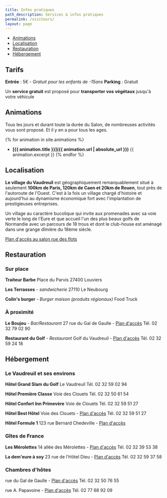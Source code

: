 ```yaml
---
title: Infos pratiques
path_description: Services & infos pratiques
permalink: /visiteurs/
layout: page
---
```


- [Animations](#animations)
- [Localisation](#localisation)
- [Restauration](#restauration)
- [Hébergement](#hébergement)



## Tarifs
**Entrée** : 5€ - *Gratuit pour les enfants de -15ans*
**Parking** : Gratuit

Un **service gratuit** est proposé pour **transporter vos végétaux** jusqu'à votre véhicule


## Animations

Tous les jours et durant toute la durée du Salon, de nombreuses activités vous sont proposé. Et il y en a pour tous les ages.

{% for animation in site.animations %}
  - **[{{ animation.title }}]({{ animation.url | absolute_url }})**
    {{ animation.excerpt }}
{% endfor %}

## Localisation

**Le village du Vaudreuil** est géographiquement remarquablement situé à seulement **100km de Paris, 120km de Caen et 20km de Rouen**, tout près de l'autoroute de l'Ouest. C'est à la fois un village chargé d'histoire et aujourd'hui au dynamisme économique fort avec l'implantation de prestigieuses entreprises.

Un village au caractère bucolique qui invite aux promenades avec sa voie verte le long de l'Eure et que accueil l'un des plus beaux golfs de Normandie avec un parcours de 18 trous et dont le club-house est aménagé dans une grange dîmière du 18ème siècle.

[Plan d'accès au salon rue des flots](https://goo.gl/maps/Lg9BNZqmVvM2)




## Restauration

### Sur place

**Traiteur Barbe**
Place du Parvis 27400 Louviers

**Les Terrasses** - *sandwicherie*
27110 Le Neubourg

**Colin's burger** - *Burger maison (produits régionaux)*
Food Truck

### À proximité

**Le Boujou** - *Bar/Restaurant*
27 rue du Gal de Gaulle - [Plan d'accès](https://goo.gl/maps/tmksXDeozVB2)
Tél. 02 32 79 02 90

**Restaurant du Golf** - *Restaurant*
Golf du Vaudreuil - [Plan d'accès](https://goo.gl/maps/1Z2FjLR98852)
Tél. 02 32 59 24 18




## Hébergement

### Le Vaudreuil et ses environs

**Hôtel Grand Slam du Golf**
Le Vaudreuil
Tél. 02 32 59 02 94

**Hôtel Première Classe**
Voie des Clouets
Tél. 02 32 50 61 54

**Hôtel Confort Inn Primevère**
Voie de Clouets
Tél. 02 32 59 51 27

**Hôtel Best Hôtel**
Voie des Clouets - [Plan d'accès]()
Tél. 02 32 59 51 27

**Hôtel Formule 1**
123 rue Bernard Chedeville - [Plan d'accès]()


### Gîtes de France

**Les Mérolettes**
14 allée des Mérolettes - [Plan d'accès](https://goo.gl/maps/LbPNPbYGVGU2)
Tél. 02 32 39 53 38

**La dem'eure à soy**
23 rue de l'Hôtel Dieu - [Plan d'accès](https://goo.gl/maps/DoSFikXX7dJ2)
Tél. 02 32 59 37 58



### Chambres d'hôtes

rue du Gal de Gaulle - [Plan d'accès]()
Tél. 02 32 50 76 55

rue A. Papavoine - [Plan d'accès]()
Tél. 02 77 68 92 09
